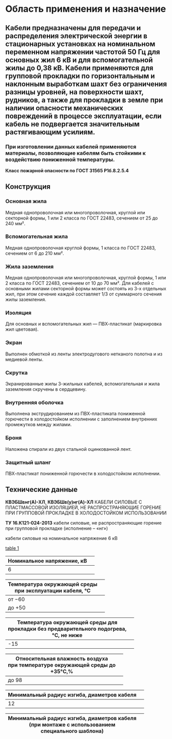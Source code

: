 # Область применения и назначение

## Кабели предназначены для передачи и распределения электрической энергии в стационарных установках на номинальном переменном напряжении частотой 50 Гц для основных жил 6 кВ и для вспомогательной жилы до 0,38 кВ. Кабели применяются для групповой прокладки по горизонтальным и наклонным выработкам шахт без ограничения разницы уровней, на поверхности шахт, рудников, а также для прокладки в земле при наличии опасности механических повреждений в процессе эксплуатации, если кабель не подвергается значительным растягивающим усилиям.

### При изготовлении данных кабелей применяются материалы, позволяющие кабелям быть стойкими к воздействию пониженной температуры.

**Класс пожарной опасности по ГОСТ 31565 P1б.8.2.5.4**

## Конструкция

### Основная жила  
Медная однопроволочная или многопроволочная, круглой или секторной формы, 1 или 2 класса по ГОСТ 22483, сечением от 25 до 240 мм².

### Вспомогательная жила  
Медная однопроволочная круглой формы, 1 класса по ГОСТ 22483, сечением от 6 до 210 мм².

### Жила заземления  
Медная однопроволочная или многопроволочная, круглой формы, 1 или 2 класса по ГОСТ 22483, сечением от 10 до 70 мм². Для кабелей с основными жилами секторной формы может состоять из 3-х отдельных жил, при этом сечение каждой составляет 1/3 от суммарного сечения жилы заземления.

### Изоляция  
Для основных и вспомогательных жил — ПВХ-пластикат (маркировка жил цветовая).

### Экран  
Выполнен обмоткой из ленты электродугового нетканого полотна и из медиевой ленты.

### Скрутка  
Экранированные жилы 3-жильных кабелей, вспомогательная и жила заземления скручены в сердцевину.

### Внутренняя оболочка  
Выполнена экструдированием из ПВХ-пластиката пониженной горючести в холодостойком исполнении с заполнением внутренних промежутков между жилами.

### Броня  
Наложена спирали из двух стальной оцинкованной лент.

### Защитный шланг  
ПВХ-пластикат пониженной горючести в холодостойком исполнении.

## Технические данные  

**КВЭБШвнг(А)-ХЛ**, 
**КВЭБШв(у)нг(А)-ХЛ**
КАБЕЛИ СИЛОВЫЕ С ПЛАСТМАССОВОЙ ИЗОЛЯЦИЕЙ, НЕ РАСПРОСТРАНЯЮЩИЕ ГОРЕНИЕ ПРИ ГРУППОВОЙ ПРОКЛАДКЕ В ХОЛОДОСТОЙКОМ ИСПОЛЬЗОВАНИИ

**ТУ 16.К121-024-2013**
кабели силовые, не распространяющие горение при групповой прокладке (исполнение – «нг»)

кабели силовые на номинальное напряжение 6 кВ 

<a href="#588d4b1f-1622-472a-b16c-bdd9ef2d982c">table 1</a>

| Номинальное напряжение, кВ |        |
|---------------------------|--------|
|                       6     |

| Температура окружающей среды<br>при эксплуатации кабеля, °C |      |
|-------------------------------------------------------------|------|
|                             от −60                              |       |
|                                                      до +50         |

| Температура окружающей среды для<br>прокладки без предварительного подогрева,<br>°C, не ниже |          |
|-------------------------------------------------------------------|-------|
|                                                     -15           |

| Относительная влажность воздуха<br>при температуре окружающей среды до<br>+35°C,% |            |
|----------------------------------------------------------------------------------|---------|
|                                                        до 98              |

| Минимальный радиус изгиба, диаметров кабеля |             |
|-----------------------------------------------|----------|
|                                       12               |

| Минимальный радиус изгиба, диаметров кабеля<br>(при монтаже с использованием<br>специального шаблона)<br>|                  |
|------------------------------------------------------------------------------------------------------------|--------------|